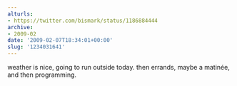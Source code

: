```yaml
---
alturls:
- https://twitter.com/bismark/status/1186884444
archive:
- 2009-02
date: '2009-02-07T18:34:01+00:00'
slug: '1234031641'
---
```


weather is nice, going to run outside today. then errands, maybe a matinée, and then programming.

